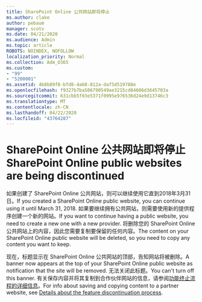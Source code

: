 ```yaml
---
title: SharePoint Online 公共网站即将停止
ms.author: clake
author: pebaum
manager: scotv
ms.date: 04/21/2020
ms.audience: Admin
ms.topic: article
ROBOTS: NOINDEX, NOFOLLOW
localization_priority: Normal
ms.collection: Adm_O365
ms.custom:
- "99"
- "5200001"
ms.assetid: 4b8b89f8-bfd8-4a60-812a-daf5d519788e
ms.openlocfilehash: f9327b7ba506790549ae3215cd84606d3645703a
ms.sourcegitcommit: 631cbb5f03e5371f0995e976536d24e9d13746c3
ms.translationtype: MT
ms.contentlocale: zh-CN
ms.lasthandoff: 04/22/2020
ms.locfileid: "43764287"
---
```

# <a name="sharepoint-online-public-websites-are-being-discontinued"></a><span data-ttu-id="84f78-102">SharePoint Online 公共网站即将停止</span><span class="sxs-lookup"><span data-stu-id="84f78-102">SharePoint Online public websites are being discontinued</span></span>

<span data-ttu-id="84f78-103">如果创建了 SharePoint Online 公共网站，则可以继续使用它直到2018年3月31日。</span><span class="sxs-lookup"><span data-stu-id="84f78-103">If you created a SharePoint Online public website, you can continue using it until March 31, 2018.</span></span> <span data-ttu-id="84f78-104">如果要继续拥有公共网站，则需要使用新的提供程序创建一个新的网站。</span><span class="sxs-lookup"><span data-stu-id="84f78-104">If you want to continue having a public website, you need to create a new one with a new provider.</span></span> <span data-ttu-id="84f78-105">将删除您的 SharePoint Online 公共网站上的内容，因此您需要复制要保留的任何内容。</span><span class="sxs-lookup"><span data-stu-id="84f78-105">The content on your SharePoint Online public website will be deleted, so you need to copy any content you want to keep.</span></span>
  
<span data-ttu-id="84f78-106">现在，标题显示在 SharePoint Online 公共网站的顶部，告知网站将被删除。</span><span class="sxs-lookup"><span data-stu-id="84f78-106">A banner now appears at the top of your SharePoint Online public website as notification that the site will be removed.</span></span> <span data-ttu-id="84f78-107">无法关闭此标题。</span><span class="sxs-lookup"><span data-stu-id="84f78-107">You can't turn off this banner.</span></span> <span data-ttu-id="84f78-108">有关保存内容并将其复制到合作伙伴网站的信息，请参阅[功能终止流程的详细信息](https://go.microsoft.com/fwlink/?linkid=866980)。</span><span class="sxs-lookup"><span data-stu-id="84f78-108">For info about saving and copying content to a partner website, see [Details about the feature discontinuation process](https://go.microsoft.com/fwlink/?linkid=866980).</span></span>
  